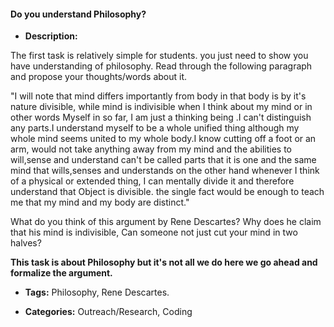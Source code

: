 #### Do you understand Philosophy? 

- **Description:**

The first task is relatively simple for students. you just need to show you have understanding of philosophy.
 Read through the following paragraph and propose your thoughts/words about it.

"I will note that mind differs importantly from body in that body is by it's nature divisible,
 while mind is indivisible when I think about my mind or in other words Myself in so far,
I am just a thinking being .I can't distinguish any parts.I understand myself to be a whole
unified thing although my whole mind seems united to my whole body.I know cutting off a foot or an
arm, would not take anything away from my mind and the abilities to will,sense and understand can't
be called parts that it is one and the same mind that wills,senses and understands on the other hand
whenever I think of a physical or extended thing, I can mentally divide it
and therefore understand that Object is divisible. the single fact would be enough to
teach me that my mind and my body are distinct."

What do you think of this argument by Rene Descartes?
Why does he claim that his mind is indivisible, Can someone not just cut your mind in two halves?

**This task is about Philosophy but it's not all we do here we go ahead and formalize the argument.**

- **Tags:** Philosophy, Rene Descartes.

- **Categories:** Outreach/Research, Coding